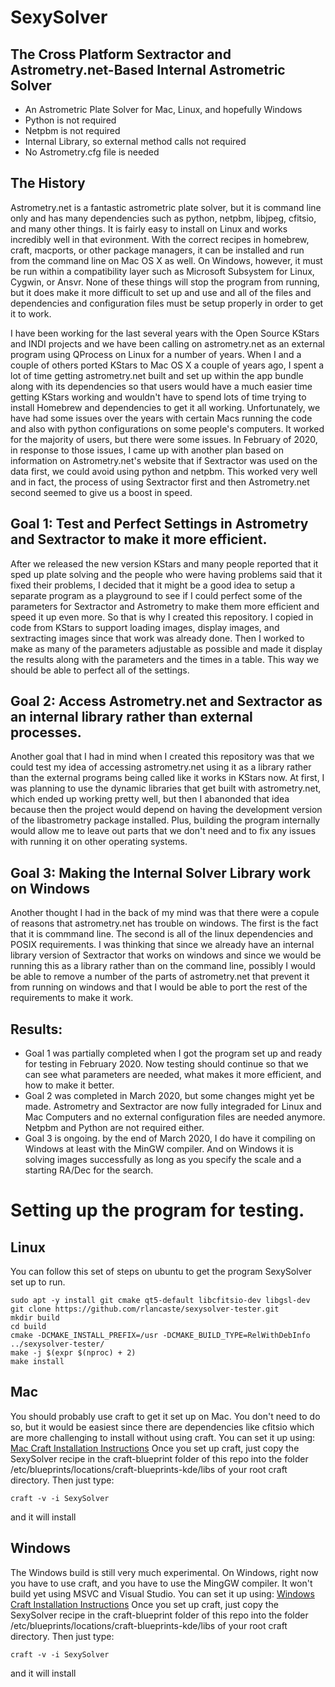 # SexySolver
## The Cross Platform Sextractor and Astrometry.net-Based Internal Astrometric Solver

 - An Astrometric Plate Solver for Mac, Linux, and hopefully Windows
 - Python is not required
 - Netpbm is not required
 - Internal Library, so external method calls not required
 - No Astrometry.cfg file is needed

## The History
Astrometry.net is a fantastic astrometric plate solver, but it is command line only and has many dependencies such as python, netpbm, libjpeg, cfitsio, and many other things.  It is fairly easy to install on Linux and works incredibly well in that evironment.  With the correct recipes in homebrew, craft, macports, or other package managers, it can be installed and run from the command line on Mac OS X as well.  On Windows, however, it must be run within a compatibility layer such as Microsoft Subsystem for Linux, Cygwin, or Ansvr.  None of these things will stop the program from running, but it does make it more difficult to set up and use and all of the files and dependencies and configuration files must be setup properly in order to get it to work.

I have been working for the last several years with the Open Source KStars and INDI projects and we have been calling on astrometry.net as an external program using QProcess on Linux for a number of years.  When I and a couple of others ported KStars to Mac OS X a couple of years ago, I spent a lot of time getting astrometry.net built and set up within the app bundle along with its dependencies so that users would have a much easier time getting KStars working and wouldn't have to spend lots of time trying to install Homebrew and dependencies to get it all working.  Unfortunately, we have had some issues over the years with certain Macs running the code and also with python configurations on some people's computers.  It worked for the majority of users, but there were some issues.  In February of 2020, in response to those issues, I came up with another plan based on information on Astrometry.net's website that if Sextractor was used on the data first, we could avoid using python and netpbm.  This worked very well and in fact, the process of using Sextractor first and then Astrometry.net second seemed to give us a boost in speed.  

## Goal 1: Test and Perfect Settings in Astrometry and Sextractor to make it more efficient.
After we released the new version KStars and many people reported that it sped up plate solving and the people who were having problems said that it fixed their problems, I decided that it might be a good idea to setup a separate program as a playground to see if I could perfect some of the parameters for Sextractor and Astrometry to make them more efficient and speed it up even more.  So that is why I created this repository.  I copied in code from KStars to support loading images, display images, and sextracting images since that work was already done.  Then I worked to make as many of the parameters adjustable as possible and made it display the results along with the parameters and the times in a table.  This way we should be able to perfect all of the settings.

## Goal 2: Access Astrometry.net and Sextractor as an internal library rather than external processes.
Another goal that I had in mind when I created this repository was that we could test my idea of accessing astrometry.net using it as a library rather than the external programs being called like it works in KStars now.  At first, I was planning to use the dynamic libraries that get built with astrometry.net, which ended up working pretty well, but then I abanonded that idea because then the project would depend on having the development version of the libastrometry package installed.  Plus, building the program internally would allow me to leave out parts that we don't need and to fix any issues with running it on other operating systems.

## Goal 3: Making the Internal Solver Library work on Windows
Another thought I had in the back of my mind was that there were a copule of reasons that astrometry.net has trouble on windows.  The first is the fact that it is commmand line.  The second is all of the linux dependencies and POSIX requirements.  I was thinking that since we already have an internal library version of Sextractor that works on windows and since we would be running this as a library rather than on the command line, possibly I would be able to remove a number of the parts of astrometry.net that prevent it from running on windows and that I would be able to port the rest of the requirements to make it work.

## Results:
 - Goal 1 was partially completed when I got the program set up and ready for testing in February 2020.  Now testing should continue so that we can see what parameters are needed, what makes it more efficient, and how to make it better.
 - Goal 2 was completed in March 2020, but some changes might yet be made.  Astrometry and Sextractor are now fully integraded for Linux and Mac Computers and no external configuration files are needed anymore.  Netpbm and Python are not required either.
 - Goal 3 is ongoing.  by the end of March 2020, I do have it compiling on Windows at least with the MinGW compiler.  And on Windows it is solving images successfully as long as you specify the scale and a starting RA/Dec for the search.
 
# Setting up the program for testing.

## Linux
You can follow this set of steps on ubuntu to get the program SexySolver set up to run.

	sudo apt -y install git cmake qt5-default libcfitsio-dev libgsl-dev
	git clone https://github.com/rlancaste/sexysolver-tester.git
	mkdir build
	cd build
	cmake -DCMAKE_INSTALL_PREFIX=/usr -DCMAKE_BUILD_TYPE=RelWithDebInfo ../sexysolver-tester/
	make -j $(expr $(nproc) + 2)
	make install


## Mac
You should probably use craft to get it set up on Mac.  You don't need to do so, but it would be easiest
since there are dependencies like cfitsio which are more challenging to install without using craft.
You can set it up using:
 [Mac Craft Installation Instructions](https://community.kde.org/Guidelines_and_HOWTOs/Build_from_source/Mac#Installation_using_Craft)
Once you set up craft, just copy the SexySolver recipe in the craft-blueprint folder of this repo into the folder
/etc/blueprints/locations/craft-blueprints-kde/libs of your root craft directory.  Then just type:

	craft -v -i SexySolver

and it will install

## Windows
The Windows build is still very much experimental.  On Windows, right now you have to use craft, and you have to use 
the MingGW compiler.  It won't build yet using MSVC and Visual Studio.
You can set it up using:
 [Windows Craft Installation Instructions](https://community.kde.org/Guidelines_and_HOWTOs/Build_from_source/Windows)
Once you set up craft, just copy the SexySolver recipe in the craft-blueprint folder of this repo into the folder
/etc/blueprints/locations/craft-blueprints-kde/libs of your root craft directory.  Then just type:

	craft -v -i SexySolver

and it will install